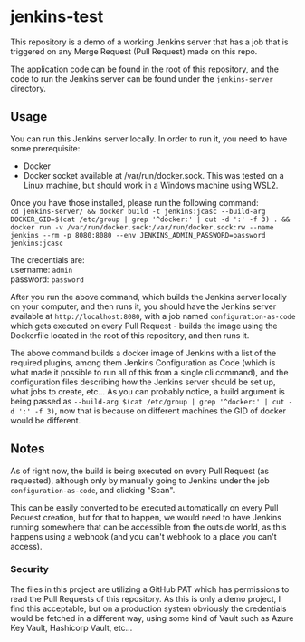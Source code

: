 # jenkins-test
This repository is a demo of a working Jenkins server that has a job that is 
triggered on any Merge Request (Pull Request) made on this repo.  
  
The application code can be found in the root of this repository, and the code to run 
the Jenkins server can be found under the `jenkins-server` directory.

## Usage
You can run this Jenkins server locally. In order to run it, you need to have some prerequisite:
* Docker
* Docker socket available at /var/run/docker.sock. This was tested on a Linux machine, but 
  should work in a Windows machine using WSL2.
  
Once you have those installed, please run the following command:  
```cd jenkins-server/ && docker build -t jenkins:jcasc --build-arg DOCKER_GID=$(cat /etc/group | grep '^docker:' | cut -d ':' -f 3) . && docker run -v /var/run/docker.sock:/var/run/docker.sock:rw --name jenkins --rm -p 8080:8080 --env JENKINS_ADMIN_PASSWORD=password jenkins:jcasc```  

The credentials are:  
username: `admin`  
password: `password`    
  
After you run the above command, which builds the Jenkins server locally on your computer, and then runs it, 
you should have the Jenkins server available at `http://localhost:8080`, with a job named `configuration-as-code` 
which gets executed on every Pull Request - builds the image using the Dockerfile located in the root of this repository, 
and then runs it. 
  
The above command builds a docker image of Jenkins with a list of the required plugins, among them Jenkins Configuration 
as Code (which is what made it possible to run all of this from a single cli command), and the configuration files 
describing how the Jenkins server should be set up, what jobs to create, etc... As you can probably notice, a build
argument is being passed as `--build-arg $(cat /etc/group | grep '^docker:' | cut -d ':' -f 3)`, now that is because 
on different machines the GID of docker would be different.

## Notes
As of right now, the build is being executed on every Pull Request (as requested), although 
only by manually going to Jenkins under the job `configuration-as-code`, and clicking "Scan".  
  
This can be easily converted to be executed automatically on every Pull Request creation, but 
for that to happen, we would need to have Jenkins running somewhere that can be accessible from 
the outside world, as this happens using a webhook (and you can't webhook to a place you can't access).  
  
### Security
The files in this project are utilizing a GitHub PAT which has permissions to read the Pull Requests 
of this repository. As this is only a demo project, I find this acceptable, but on a production system 
obviously the credentials would be fetched in a different way, using some kind of Vault such as 
Azure Key Vault, Hashicorp Vault, etc...

